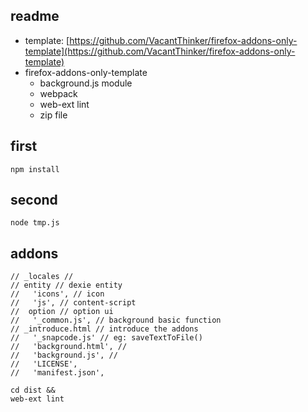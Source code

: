 
## readme
 - template: [https://github.com/VacantThinker/firefox-addons-only-template](https://github.com/VacantThinker/firefox-addons-only-template)
 - firefox-addons-only-template
   - background.js module
   - webpack
   - web-ext lint
   - zip file


## first
```shell
npm install
```

## second
```shell
node tmp.js
```

## addons
```text
// _locales // 
// entity // dexie entity
//   'icons', // icon
//   'js', // content-script
//  option // option ui
//   '_common.js', // background basic function
// _introduce.html // introduce the addons
//   '_snapcode.js' // eg: saveTextToFile()
//   'background.html', //
//   'background.js', //
//   'LICENSE',
//   'manifest.json',
```

```shell
cd dist && 
web-ext lint

```
